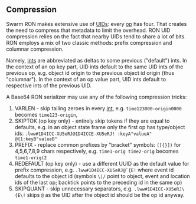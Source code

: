 ## Compression

Swarm RON makes extensive use of [UIDs](uid.md): every [op](op.md) has four.
That creates the need to compress that metadata to limit the overhead.
RON UID compression relies on the fact that nearby UIDs tend to share a lot of bits.
RON employs a mix of two classic methods: prefix compression and columnar compression.

Namely, [ints](int.md) are abbreviated as deltas to some previous ("default") ints.
In the context of an op key part, UID ints default to the same UID ints of the previous op, e.g. object id origin to the previous object id origin (thus "columnar").
In the context of an op value part, UID ints default to respective ints of the previous UID.

A Base64 RON serializer may use any of the following compression tricks:

1. VARLEN - skip tailing zeroes in every [int](int.md), e.g. `time123000-origin0000` becomes `time123-origin`,
2. SKIPTOK (op key only) - entirely skip tokens if they are equal to defaults, e.g. in an object state frame only the first op has type/object ids: `.lww#1D4ICC-XU5eRJ@1D4ICCE-XU5eRJ! :keyA"valueA" @{1:keyB"valueB"`
3. PREFIX - replace common prefixes by "bracket" symbols: `([{}])` for 4,5,6,7,8,9 chars respectively, e.g. `time1-orig time2-orig` becomes `time1-orig(2`
4. REDEFAULT (op key only) - use a different UUID as the default value for prefix compression, e.g. ```.lww#1D4ICC-XU5eRJ@`{E!``` where event id defaults to the object id (symbols `\|/` point to object, event and location ids of the last op; backtick points to the preceding id in the same op)
5. SKIPQUANT - skip unnecessary separators, e.g. `.lww#1D4ICC-XU5eRJ\{E\!` skips `@` as the UID after the object id should be the op id anyway.
